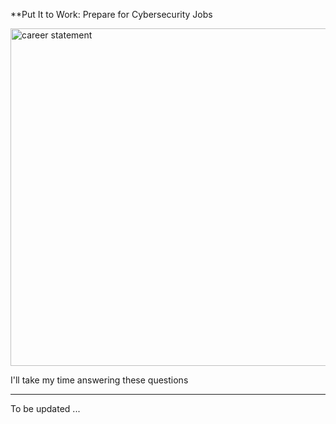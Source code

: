 
**Put It to Work: Prepare for Cybersecurity Jobs

<img width="540" alt="career statement" src="https://github.com/cosmoshivani/Cybersecurity-Portfolio/assets/47838688/ce3ee9d8-9fc3-4c3b-87eb-1f250cdcd367">

I'll take my time answering these questions

---

To be updated ...
